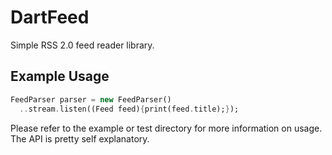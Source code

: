 # DartFeed
Simple RSS 2.0 feed reader library.

## Example Usage

```dart
FeedParser parser = new FeedParser()
  ..stream.listen((Feed feed){print(feed.title);});
```

Please refer to the example or test directory for more information on usage. The API is pretty self explanatory.